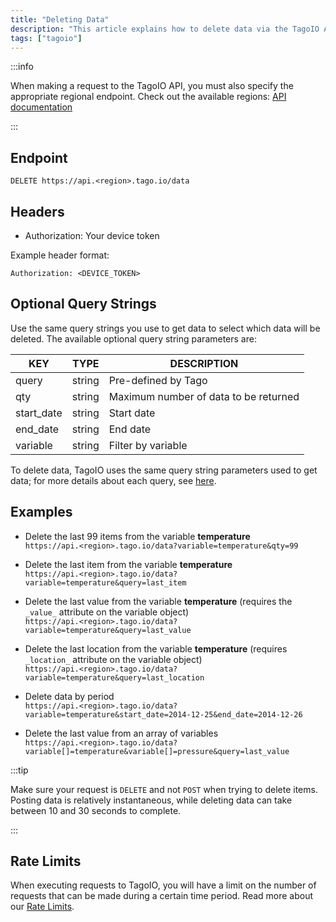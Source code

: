 ```yaml
---
title: "Deleting Data"
description: "This article explains how to delete data via the TagoIO API, including the endpoint, required headers, and optional query string parameters used to select which data to remove."
tags: ["tagoio"]
---
```

:::info

When making a request to the TagoIO API, you must also specify the appropriate regional endpoint. Check out the available regions: [API documentation](https://api.docs.tago.io/)

:::

## Endpoint
```
DELETE https://api.<region>.tago.io/data
```

## Headers
- Authorization: Your device token

Example header format:
```http
Authorization: <DEVICE_TOKEN>
```

## Optional Query Strings
Use the same query strings you use to get data to select which data will be deleted. The available optional query string parameters are:

| KEY        | TYPE   | DESCRIPTION                         |
|------------|--------|-------------------------------------|
| query      | string | Pre-defined by Tago                 |
| qty        | string | Maximum number of data to be returned |
| start_date | string | Start date                          |
| end_date   | string | End date                            |
| variable   | string | Filter by variable                  |

To delete data, TagoIO uses the same query string parameters used to get data; for more details about each query, see [here](/docs/tagoio/devices/getting-data.md).

## Examples

- Delete the last 99 items from the variable **temperature**  
  `https://api.<region>.tago.io/data?variable=temperature&qty=99`

- Delete the last item from the variable **temperature**  
  `https://api.<region>.tago.io/data?variable=temperature&query=last_item`

- Delete the last value from the variable **temperature** (requires the `_value_` attribute on the variable object)  
  `https://api.<region>.tago.io/data?variable=temperature&query=last_value`

- Delete the last location from the variable **temperature** (requires `_location_` attribute on the variable object)  
  `https://api.<region>.tago.io/data?variable=temperature&query=last_location`

- Delete data by period  
  `https://api.<region>.tago.io/data?variable=temperature&start_date=2014-12-25&end_date=2014-12-26`

- Delete the last value from an array of variables  
  `https://api.<region>.tago.io/data?variable[]=temperature&variable[]=pressure&query=last_value`

:::tip

Make sure your request is `DELETE` and not `POST` when trying to delete items. Posting data is relatively instantaneous, while deleting data can take between 10 and 30 seconds to complete.

:::

## Rate Limits
When executing requests to TagoIO, you will have a limit on the number of requests that can be made during a certain time period. Read more about our [Rate Limits](/docs/tagoio/profiles/services/rate-limits-hard-limits.md).